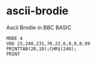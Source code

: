 ascii-brodie
============

Ascii Brodie in BBC BASIC

    MODE 4
    VDU 23,240,231,70,22,6,8,0,0,99
    PRINTTAB(20,10);CHR$(240);
    PRINT




